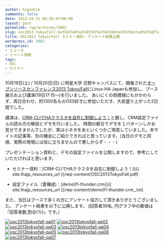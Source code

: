 ```yaml
---
author: higashik
comments: false
date: 2013-10-22 08:39:47+00:00
layout: post
permalink: /wp/archives/3882
slug: osc2013-tokyofall-%e3%82%bb%e3%83%9f%e3%83%8a%e3%83%bc%e8%b3%87%e6%96%99%e3%83%bb%e3%82%a2%e3%83%b3%e3%82%b1%e3%83%bc%e3%83%88%e7%b5%90%e6%9e%9c%e5%85%ac%e9%96%8b
title: OSC2013 Tokyo/Fall セミナー資料・アンケート結果公開
wordpress_id: 3882
categories:
- ニュース
- イベント情報
tags:
- OSC
- セミナー
---
```


10月19日(土) / 10月20日(日)  に明星大学 日野キャンパスにて、開催された[オープンソースカンファレンス2013 Tokyo/Fall](http://www.ospn.jp/osc2013-fall/)にLinux-HA Japanも参加し、ブース展示および講演(19日17:15～)を行いました。
あいにくの雨模様にもかかわらず、両日合わせ、約1300名ものOSS好きに参加いただき、大変盛り上がった2日間でした。

講演は、[CRM-CLIでHAクラスタを自在に制御しよう！](https://www.ospn.jp/osc2013-fall/modules/eguide/event.php?eid=20)と題し、CRM設定ファイルの読み方の解説とデモを行いました。
時間の都合でデモを１パターンしかお見せできませんでしたが、実は小ネタをあといくつかご用意していました。本サイトの記事等、別の機会にご紹介できればと思っています。(当日のデモと同様、実際の現場には役に立ちませんので悪しからず・・・)


プレゼンテーション資料と、デモの設定ファイルを公開しますので、参考にしていただければと思います。





  * セミナー資料：[CRM-CLIでHAクラスタを自在に制御しよう！]({{ site.lhajp_resources_url }}/wp-content/OSC2013TokyoFall.pdf)


  * 設定ファイル（雷構成)：[demo01-thunder.crm]({{ site.lhajp_resources_url }}/wp-content/demo01-thunder.crm_.txt)



また、当日はブースで多くの方にアンケート協力して頂きありがとうございました。
アンケート結果を以下に公開します。 (回答者39名, 円グラフ中の数値は「回答者数,割合(%)」です。)

[![osc2013tokyofall-qa01](/assets/images/wp-content/osc2013tokyofall-qa01.png)](/assets/images/wp-content/osc2013tokyofall-qa01.png)
[![osc2013tokyofall-qa02](/assets/images/wp-content/osc2013tokyofall-qa02.png)](/assets/images/wp-content/osc2013tokyofall-qa02.png)
[![osc2013tokyofall-qa03](/assets/images/wp-content/osc2013tokyofall-qa03.png)](/assets/images/wp-content/osc2013tokyofall-qa03.png)
[![osc2013tokyofall-qa04](/assets/images/wp-content/osc2013tokyofall-qa04.png)](/assets/images/wp-content/osc2013tokyofall-qa04.png)
[![osc2013tokyofall-qa05](/assets/images/wp-content/osc2013tokyofall-qa05.png)](/assets/images/wp-content/osc2013tokyofall-qa05.png)
[![osc2013tokyofall-qa06](/assets/images/wp-content/osc2013tokyofall-qa06.png)](/assets/images/wp-content/osc2013tokyofall-qa06.png)
[![osc2013tokyofall-qa07](/assets/images/wp-content/osc2013tokyofall-qa07.png)](/assets/images/wp-content/osc2013tokyofall-qa07.png)
